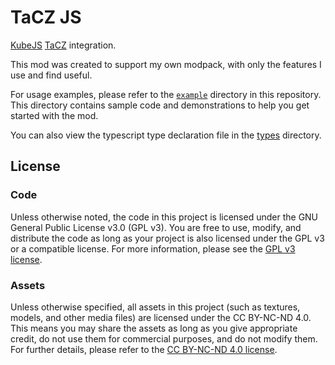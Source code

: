 # TaCZ JS

[KubeJS](https://github.com/KubeJS-Mods/KubeJS) [TaCZ](https://github.com/MCModderAnchor/TACZ) integration.

This mod was created to support my own modpack, with only the features I use and find useful.

For usage examples, please refer to the [`example`](./example) directory in this repository. This directory contains
sample code and demonstrations to help you get started with the mod.

You can also view the typescript type declaration file in the [types](./types) directory.

## License

### Code

Unless otherwise noted, the code in this project is licensed under the GNU General Public License v3.0 (GPL v3). You are
free to use, modify, and distribute the code as long as your project is also licensed under the GPL v3 or a compatible
license. For more information, please see the [GPL v3 license](./LICENSE).

### Assets

Unless otherwise specified, all assets in this project (such as textures, models, and other media files) are licensed
under the CC BY-NC-ND 4.0. This means you may share the assets as long as you give appropriate credit, do not use them
for commercial purposes, and do not modify them. For further details, please refer to
the [CC BY-NC-ND 4.0 license](https://creativecommons.org/licenses/by-nc-nd/4.0/).
